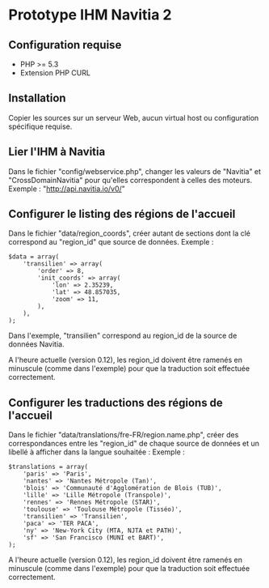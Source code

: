 Prototype IHM Navitia 2
=======================

Configuration requise
---------------------

- PHP >= 5.3
- Extension PHP CURL

Installation
------------

Copier les sources sur un serveur Web, aucun virtual host ou configuration spécifique requise.


Lier l'IHM à Navitia
--------------------

Dans le fichier "config/webservice.php", changer les valeurs de "Navitia" et "CrossDomainNavitia" pour qu'elles correspondent à celles des moteurs. Exemple : "http://api.navitia.io/v0/"


Configurer le listing des régions de l'accueil
----------------------------------------------

Dans le fichier "data/region_coords", créer autant de sections dont la clé correspond au "region_id" que source de données.
Exemple :

    $data = array(
        'transilien' => array(
            'order' => 8,
            'init_coords' => array(
                'lon' => 2.35239,
                'lat' => 48.857035,
                'zoom' => 11,
            ),
        ),
    );

Dans l'exemple, "transilien" correspond au region_id de la source de données Navitia.

A l'heure actuelle (version 0.12), les region_id doivent être ramenés en minuscule (comme dans l'exemple) pour que la traduction soit effectuée correctement.


Configurer les traductions des régions de l'accueil
---------------------------------------------------

Dans le fichier "data/translations/fre-FR/region.name.php", créer des correspondances entre les "region_id" de chaque source de données et un libellé à afficher dans la langue souhaitée :
Exemple :

    $translations = array(
        'paris' => 'Paris',
        'nantes' => 'Nantes Métropole (Tan)',
        'blois' => 'Communauté d'Agglomération de Blois (TUB)',
        'lille' => 'Lille Métropole (Transpole)',
        'rennes' => 'Rennes Métropole (STAR)',
        'toulouse' => 'Toulouse Métropole (Tisséo)',
        'transilien' => 'Transilien',
        'paca' => 'TER PACA',
        'ny' => 'New-York City (MTA, NJTA et PATH)',
        'sf' => 'San Francisco (MUNI et BART)',
    );

A l'heure actuelle (version 0.12), les region_id doivent être ramenés en minuscule (comme dans l'exemple) pour que la traduction soit effectuée correctement.